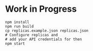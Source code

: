 # Work in Progress

```
npm install
npm run build
cp replicas.example.json replicas.json
# Configure replicas and
# add your API credentials for then
npm start
```
